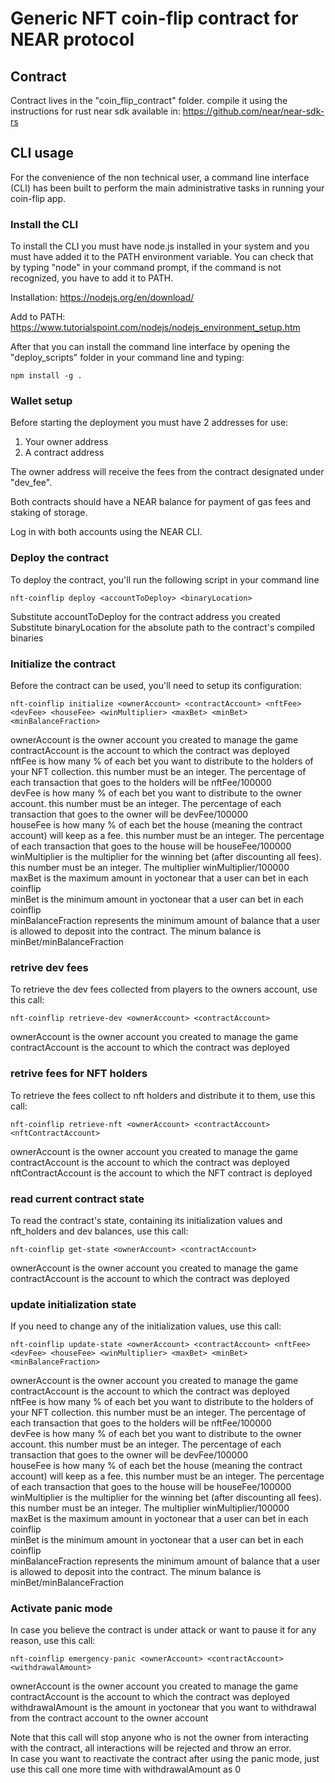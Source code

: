 # Generic NFT coin-flip contract for NEAR protocol

## Contract  
  
Contract lives in the "coin_flip_contract" folder. compile it using the instructions for rust near sdk available in: https://github.com/near/near-sdk-rs

## CLI usage  
For the convenience of the non technical user, a command line interface (CLI) has been built to perform the main administrative tasks in running your coin-flip app.  

### Install the CLI  
To install the CLI you must have node.js installed in your system and you must have added it to the PATH environment variable. You can check that by typing "node" in your command prompt, if the command is not recognized, you have to add it to PATH.  

Installation: https://nodejs.org/en/download/  
  
Add to PATH: https://www.tutorialspoint.com/nodejs/nodejs_environment_setup.htm  
  
After that you can install the command line interface by opening the "deploy_scripts" folder in your command line and typing:  
```
npm install -g .
```   

  
### Wallet setup  
Before starting the deployment you must have 2 addresses for use:  
1. Your owner address  
2. A contract address  

The owner address will receive the fees from the contract designated under "dev_fee".  
  
Both contracts should have a NEAR balance for payment of gas fees and staking of storage.  
  
Log in with both accounts using the NEAR CLI.

### Deploy the contract  
To deploy the contract, you'll run the following script in your command line
```
nft-coinflip deploy <accountToDeploy> <binaryLocation>
```  
Substitute accountToDeploy for the contract address you created  
Substitute binaryLocation for the absolute path to the contract's compiled binaries  

### Initialize the contract  
Before the contract can be used, you'll need to setup its configuration:
```
nft-coinflip initialize <ownerAccount> <contractAccount> <nftFee> <devFee> <houseFee> <winMultiplier> <maxBet> <minBet> <minBalanceFraction>
```
ownerAccount is the owner account you created to manage the game  
contractAccount is the account to which the contract was deployed  
nftFee is how many % of each bet you want to distribute to the holders of your NFT collection. this number must be an integer. The percentage of each transaction that goes to the holders will be nftFee/100000  
devFee is how many % of each bet you want to distribute to the owner account. this number must be an integer. The percentage of each transaction that goes to the owner will be devFee/100000  
houseFee is how many % of each bet the house (meaning the contract account) will keep as a fee. this number must be an integer. The percentage of each transaction that goes to the house will be houseFee/100000  
winMultiplier is the multiplier for the winning bet (after discounting all fees). this number must be an integer. The multiplier winMultiplier/100000  
maxBet is the maximum amount in yoctonear that a user can bet in each coinflip  
minBet is the minimum amount in yoctonear that a user can bet in each coinflip  
minBalanceFraction represents the minimum amount of balance that a user is allowed to deposit into the contract. The minum balance is minBet/minBalanceFraction  
  
### retrive dev fees  
To retrieve the dev fees collected from players to the owners account, use this call:
```
nft-coinflip retrieve-dev <ownerAccount> <contractAccount>
```
ownerAccount is the owner account you created to manage the game  
contractAccount is the account to which the contract was deployed  
  
### retrive fees for NFT holders
To retrieve the fees collect to nft holders and distribute it to them, use this call:
```
nft-coinflip retrieve-nft <ownerAccount> <contractAccount> <nftContractAccount>
```
ownerAccount is the owner account you created to manage the game  
contractAccount is the account to which the contract was deployed 
nftContractAccount is the account to which the NFT contract is deployed  
  
### read current contract state  
To read the contract's state, containing its initialization values and nft_holders and dev balances, use this call:
```
nft-coinflip get-state <ownerAccount> <contractAccount>
```
ownerAccount is the owner account you created to manage the game  
contractAccount is the account to which the contract was deployed 
  
### update initialization state  
If you need to change any of the initialization values, use this call:
```
nft-coinflip update-state <ownerAccount> <contractAccount> <nftFee> <devFee> <houseFee> <winMultiplier> <maxBet> <minBet> <minBalanceFraction>
```
ownerAccount is the owner account you created to manage the game  
contractAccount is the account to which the contract was deployed  
nftFee is how many % of each bet you want to distribute to the holders of your NFT collection. this number must be an integer. The percentage of each transaction that goes to the holders will be nftFee/100000  
devFee is how many % of each bet you want to distribute to the owner account. this number must be an integer. The percentage of each transaction that goes to the owner will be devFee/100000  
houseFee is how many % of each bet the house (meaning the contract account) will keep as a fee. this number must be an integer. The percentage of each transaction that goes to the house will be houseFee/100000  
winMultiplier is the multiplier for the winning bet (after discounting all fees). this number must be an integer. The multiplier winMultiplier/100000  
maxBet is the maximum amount in yoctonear that a user can bet in each coinflip  
minBet is the minimum amount in yoctonear that a user can bet in each coinflip  
minBalanceFraction represents the minimum amount of balance that a user is allowed to deposit into the contract. The minum balance is minBet/minBalanceFraction  
  
### Activate panic mode
In case you believe the contract is under attack or want to pause it for any reason, use this call:
```
nft-coinflip emergency-panic <ownerAccount> <contractAccount> <withdrawalAmount>
```
ownerAccount is the owner account you created to manage the game  
contractAccount is the account to which the contract was deployed  
withdrawalAmount is the amount in yoctonear that you want to withdrawal from the contract account to the owner account  
  
Note that this call will stop anyone who is not the owner from interacting with the contract, all interactions will be rejected and throw an error.  
In case you want to reactivate the contract after using the panic mode, just use this call one more time with withdrawalAmount as 0